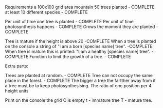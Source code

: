 Requirements
a 100x100 grid area mountain
50 trees planted - COMPLETE
at least 10 different species - COMPLETE

Per unit of time one tree is planted - COMPLETE
Per unit of time photosynthesis happens - COMPLETE
Grows the moment they are planted - COMPLETE

Tree is mature if the height is above 20 -COMPLETE
When a tree is planted on the console a string of "I am a born [species name] tree". -COMPLETE
When tree is mature this is printed: "I am a healthy [species name] tree". -COMPLETE
Function to limit the growth of a tree. - COMPLETE

Extra parts:

Trees are planted at random. - COMPLETE
Tree can not occupy the same place in the forest. - COMPLETE
The bigger a tree the fartther away from it a tree must be to keep photosynthesising. The ratio of one position per 4 height units

Print on the console the grid O is empty
t - immature tree
T - mature tree.

